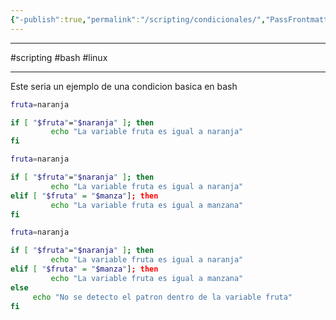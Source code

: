 ```yaml
---
{"-publish":true,"permalink":"/scripting/condicionales/","PassFrontmatter":true}
---
```



--------------
#scripting #bash #linux 

----------

Este seria un ejemplo de una condicion basica en bash

```bash
fruta=naranja

if [ "$fruta"="$naranja" ]; then
		 echo "La variable fruta es igual a naranja"
fi
```

```bash
fruta=naranja

if [ "$fruta"="$naranja" ]; then
		 echo "La variable fruta es igual a naranja"
elif [ "$fruta" = "$manza"]; then
		 echo "La variable fruta es igual a manzana"
fi
```

```bash
fruta=naranja

if [ "$fruta"="$naranja" ]; then
		 echo "La variable fruta es igual a naranja"
elif [ "$fruta" = "$manza"]; then
		 echo "La variable fruta es igual a manzana"
else
	 echo "No se detecto el patron dentro de la variable fruta"
fi
```